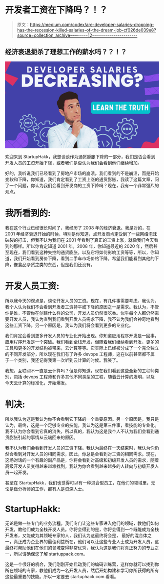 # 开发者工资在下降吗？！？

> 原文：<https://medium.com/codex/are-developer-salaries-dropping-has-the-recession-killed-salaries-of-the-dream-job-cf026de039e8?source=collection_archive---------12----------------------->

## 经济衰退扼杀了理想工作的薪水吗？？！？

![](img/2d5d90e3cb00260b1cf18dfa66274555.png)

欢迎来到 StartupHakk，我想谈谈作为通货膨胀下降的一部分，我们是否会看到开发人员的工资开始下降，或者我们是否认为我们会看到他们继续增加。

好的，我听说我们已经看到了房地产市场的崩溃。我们看到的不是崩溃，而是开始变软和下降，你知道，我们肯定看到了工资上涨的通货膨胀，我读了这篇文章，问了一个问题，你认为我们会看到开发商的工资下降吗？现在，我有一个非常强烈的观点。

# 我所看到的:

我在这个行业已经很长时间了，我经历了 2008 年的经济衰退。我是对的，在 2001 年经济衰退开始的时候，特别是你知道，点开发商肯定受到了一些网络泡沫破裂的打击，但我不认为我们在 2001 年看到了真正的工资上涨，就像我们今天看到的那样。所以你肯定知道 2001 年，2008 年，你知道最近的 2020 年，然后甚至现在，我们看到这种失控的通货膨胀，以及它将如何影响工资等等，所以，你知道，我们开始看到房价下降，看到二手车市场价格下降。希望我们能看到其他的下降，像食品杂货之类的东西，但是我们还没有。

# 开发人员工资:

所以我今天的观点是，谈论开发人员的工资。现在，有几件事需要考虑。我认为，我个人认为我们不会看到开发者工资持平或下降的原因之一是需求。我认为，不管你是谁，不管你在创建什么样的公司，开发人员仍然很吃香。似乎每个人都仍然需要开发人员，我认为直到我们看到开发人员需求下降，我不认为我们会神奇地看到这些工资下降。另一个原因是，我认为我们将会看到更多的专业化。

我们肯定会看到更多开发人员的专业化开始出现。你知道应用程序开发是一回事，应用程序开发是一个突破。我们看到全栈开发，但随着我们继续看到开发，更多的工具和更多的开发结构被带来，云计算等等。它实际上已经被分成了一个完全独立的不同开发部分，所以现在我们有了许多 devops 工程师，这在以前甚至都不属于一个类别，我还记得我第一次听到云计算的时候。我笑了。

我想，互联网不一直是云计算吗？但是你知道，现在我们看到这些全新的工程师类别，包括 devops 工程师和许多其他不同类型的工程，随着云计算的发明，以及今天云计算的标准化，开始爆发。

# 判决:

所以我认为这是我认为你不会看到它下降的一个重要原因。另一个原因是，我只是认为，最终，这是一个足够专业的技能，我认为这是第三件事，看技能的专业化。我不认为你会看到它真的消失，所以真的，我认为这是我个人不认为我们会看到通货膨胀引起的事情从云端回来的原因。

我不认为我们会看到开发人员的工资下降。我认为最终在一天结束时，我认为你仍然会看到对开发人员的相同需求，因此，你总是会看到对工资的相同需求。现在，这场对话的一个有趣的副产品是，你将会看到对高级和初级开发人员的需求，随着高级开发人员变得越来越难找到，我认为你会看到越来越多的人转向与初级开发人员一起开发。

甚至在 StartupHakk，我们也觉得可以有一种混合型员工，在他们的领域里，无论是做分析师的工作，都有人是资深人士。

# StartupHakk:

无论是做一些专门的业务流程。我们专门让这些专家进入他们的领域，教他们如何开发，教他们成为全栈开发人员。你将会得到的是，你将会得到一个既能成为全栈开发者，又能成为其领域专家的人，我们认为这最终将会是， 最好的混合体之一，真正成为企业界的最佳利益所在，他们可以让这些专业人士成为开发人员，这最终将帮助他们在他们的领域变得非常优秀，我认为这是我们将真正努力的专业之一，所以请确保您了解 startuppack.com。

这是一个很好的机会，我们刚刚开始启动我们的编码训练营，这样你就可以找到你所在领域的专家，教他们成为一名开发人员，然后开始构建和学习你所获得的所有这些最重要的技能。所以一定要去 startuphack.com 看看。